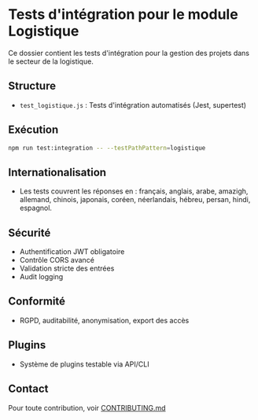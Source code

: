 # Tests d'intégration pour le module Logistique

Ce dossier contient les tests d'intégration pour la gestion des projets dans le secteur de la logistique.

## Structure
- `test_logistique.js` : Tests d'intégration automatisés (Jest, supertest)

## Exécution

```bash
npm run test:integration -- --testPathPattern=logistique
```

## Internationalisation
- Les tests couvrent les réponses en : français, anglais, arabe, amazigh, allemand, chinois, japonais, coréen, néerlandais, hébreu, persan, hindi, espagnol.

## Sécurité
- Authentification JWT obligatoire
- Contrôle CORS avancé
- Validation stricte des entrées
- Audit logging

## Conformité
- RGPD, auditabilité, anonymisation, export des accès

## Plugins
- Système de plugins testable via API/CLI

## Contact
Pour toute contribution, voir [CONTRIBUTING.md](../../../../CONTRIBUTING.md)
